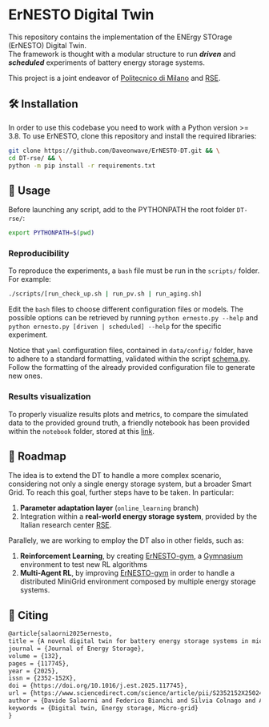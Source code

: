 # ErNESTO Digital Twin

This repository contains the implementation of the ENErgy STOrage (ErNESTO) Digital Twin. <br>
The framework is thought with a modular structure to run **_driven_** and **_scheduled_** experiments
of battery energy storage systems.

This project is a joint endeavor of [Politecnico di Milano](https://www.polimi.it) and [RSE](https://www.rse-web.it).

## :hammer_and_wrench: Installation

In order to use this codebase you need to work with a Python version >= 3.8.
To use ErNESTO, clone this repository and install the required libraries:

```bash
git clone https://github.com/Daveonwave/ErNESTO-DT.git && \
cd DT-rse/ && \
python -m pip install -r requirements.txt
```

## :battery: Usage

Before launching any script, add to the PYTHONPATH the root folder `DT-rse/`:

```bash
export PYTHONPATH=$(pwd)
```

### Reproducibility

To reproduce the experiments, a `bash` file must be run in the `scripts/` folder. For example:

```bash
./scripts/[run_check_up.sh | run_pv.sh | run_aging.sh]
```

Edit the `bash` files to choose different configuration files or models. The possible options can
be retrieved by running `python ernesto.py --help` and `python ernesto.py [driven | scheduled] --help`
for the specific experiment.

Notice that `yaml` configuration files, contained in `data/config/` folder, have to adhere to a
standard formatting, validated within the script [schema.py](src/preprocessing/schema.py).
Follow the formatting of the already provided configuration file to generate new ones.

### Results visualization

To properly visualize results plots and metrics, to compare the simulated data to the provided ground truth, a friendly notebook has been provided within the `notebook` folder, stored at this [link](https://github.com/Daveonwave/ErNESTO-DT/blob/master/notebooks/evaluation_of_driven_exp.ipynb).

## :triangular_flag_on_post: Roadmap

The idea is to extend the DT to handle a more complex scenario, considering not only a single energy
storage system, but a broader Smart Grid. To reach this goal, further steps have to be taken. In particular:

1. **Parameter adaptation layer** (`online_learning` branch)
2. Integration within a **real-world energy storage system**, provided by the Italian research center [RSE](https://www.rse-web.it/en/).

Parallely, we are working to employ the DT also in other fields, such as:

1. **Reinforcement Learning**, by creating [ErNESTO-gym](https://github.com/Daveonwave/ErNESTO-gym), a [Gymnasium](https://gymnasium.farama.org) environment to test new RL algorithms
2. **Multi-Agent RL**, by improving [ErNESTO-gym](https://github.com/Daveonwave/ErNESTO-gym) in order to handle a distributed MiniGrid environment composed by multiple energy storage systems.

[comment]: <> (### Examples)

## :paperclip: Citing
```tex
@article{salaorni2025ernesto,
title = {A novel digital twin for battery energy storage systems in micro-grids},
journal = {Journal of Energy Storage},
volume = {132},
pages = {117745},
year = {2025},
issn = {2352-152X},
doi = {https://doi.org/10.1016/j.est.2025.117745},
url = {https://www.sciencedirect.com/science/article/pii/S2352152X25024582},
author = {Davide Salaorni and Federico Bianchi and Silvia Colnago and Andrea Barisione and Francesco Trovò and Marcello Restelli},
keywords = {Digital twin, Energy storage, Micro-grid}
}
```


